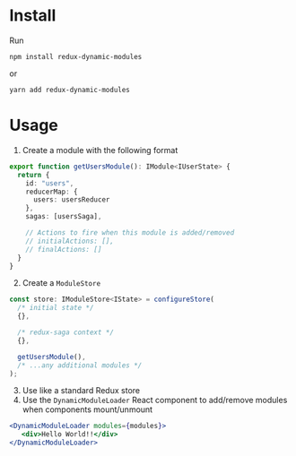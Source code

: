 # Install
Run 
```
npm install redux-dynamic-modules
```

or 
```
yarn add redux-dynamic-modules
```

# Usage
1. Create a module with the following format
```typescript
export function getUsersModule(): IModule<IUserState> {
  return {
    id: "users",
    reducerMap: {
      users: usersReducer
    },
    sagas: [usersSaga],

    // Actions to fire when this module is added/removed
    // initialActions: [],
    // finalActions: []
  }
}

```

2. Create a `ModuleStore`
```typescript
const store: IModuleStore<IState> = configureStore(
  /* initial state */
  {},

  /* redux-saga context */ 
  {},

  getUsersModule(), 
  /* ...any additional modules */
);
```

3. Use like a standard Redux store
4. Use the `DynamicModuleLoader` React component to add/remove modules when components mount/unmount
```jsx
<DynamicModuleLoader modules={modules}>
   <div>Hello World!!</div>
</DynamicModuleLoader>
``` 
